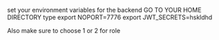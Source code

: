 set your environment variables for the backend
GO TO YOUR HOME DIRECTORY
type 
export NOPORT=7776 
export JWT_SECRETS=hskldhd

Also make sure to choose 1 or 2 for role